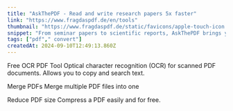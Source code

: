 ```yaml
---
title: "AskThePDF - Read and write research papers 5x faster"
link: "https://www.fragdaspdf.de/en/tools"
thumbnail: "https://www.fragdaspdf.de/static/favicons/apple-touch-icon.png"
snippet: "From seminar papers to scientific reports, AskThePDF brings your academic documents to life. Write, edit, and refine your work seamlessly while asking questions, receiving concise summaries, and easily finding the information you need—all in one intuitive platform."
tags: ["pdf"," convert"]
createdAt: 2024-09-10T12:49:13.860Z
---
```

Free OCR PDF Tool
Optical character recognition (OCR) for scanned PDF documents. Allows you to copy and search text.

Merge PDFs
Merge multiple PDF files into one

Reduce PDF size
Compress a PDF easily and for free.
